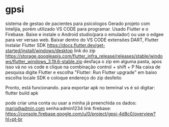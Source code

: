 # gpsi
 sistema de gestao de pacientes para psicologos
Gerado projeto com Intelijia, porém utilizado VS CODE para programar.
Usado Flutter e o Firebase.
Baixe e instale o Android studio(para o emulador) ou use o edgee para ver versao web.
Baixar dentro do VS CODE extensões DART, Flutter
Instalar Flutter SDK
https://docs.flutter.dev/get-started/install/windows/desktop
link do zip https://storage.googleapis.com/flutter_infra_release/releases/stable/windows/flutter_windows_3.19.6-stable.zip
desfaça o zip em alguma pasta, apos isso vá no vs code e clique na combinação control + shift + P
Na caixa de pesquisa digite Flutter e escolha "Flutter: Run Flutter upgrade"
em baixo escolha locale SDK e coloque endereço do zip desfeito

Pronto, está funcionando.
para exportar apk no temrinal vs é só digitar:
flutter build apk

pode criar uma conta ou usar a minha já preenchida os dados:
mario@admin.com 
senha:admin1234
link firebase: https://console.firebase.google.com/u/0/project/gpsi-4d8c0/overview?hl=pt-br
